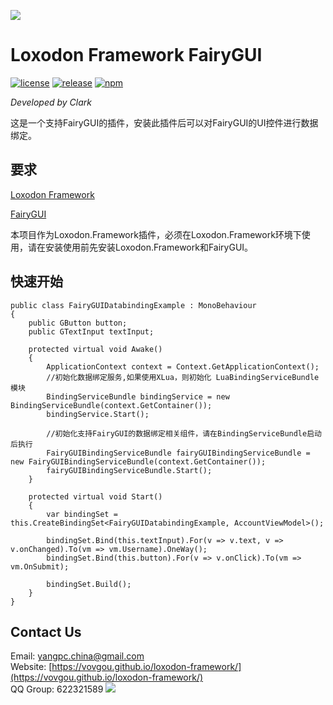 ![](docs/images/icon.png)

# Loxodon Framework FairyGUI

[![license](https://img.shields.io/github/license/vovgou/loxodon-framework?color=blue)](https://github.com/New-Game-Studio/loxodon-framework/blob/master/LICENSE) [![release](https://img.shields.io/github/v/tag/vovgou/loxodon-framework?label=release)](https://github.com/New-Game-Studio/loxodon-framework/releases)
[![npm](https://img.shields.io/npm/v/com.vovgou.loxodon-framework-fgui)](https://www.npmjs.com/package/com.vovgou.loxodon-framework-fgui)



*Developed by Clark*

这是一个支持FairyGUI的插件，安装此插件后可以对FairyGUI的UI控件进行数据绑定。

## 要求 ##

[Loxodon Framework](https://github.com/New-Game-Studio/loxodon-framework)

[FairyGUI](https://github.com/fairygui/FairyGUI-unity)

本项目作为Loxodon.Framework插件，必须在Loxodon.Framework环境下使用，请在安装使用前先安装Loxodon.Framework和FairyGUI。

## 快速开始 ##

    public class FairyGUIDatabindingExample : MonoBehaviour
    {
        public GButton button;
        public GTextInput textInput;

        protected virtual void Awake()
        {
            ApplicationContext context = Context.GetApplicationContext();
            //初始化数据绑定服务,如果使用XLua，则初始化 LuaBindingServiceBundle模块
            BindingServiceBundle bindingService = new BindingServiceBundle(context.GetContainer());
            bindingService.Start();

            //初始化支持FairyGUI的数据绑定相关组件，请在BindingServiceBundle启动后执行
            FairyGUIBindingServiceBundle fairyGUIBindingServiceBundle = new FairyGUIBindingServiceBundle(context.GetContainer());
            fairyGUIBindingServiceBundle.Start();
        }

        protected virtual void Start()
        {
            var bindingSet = this.CreateBindingSet<FairyGUIDatabindingExample, AccountViewModel>();

            bindingSet.Bind(this.textInput).For(v => v.text, v => v.onChanged).To(vm => vm.Username).OneWay();
            bindingSet.Bind(this.button).For(v => v.onClick).To(vm => vm.OnSubmit);

            bindingSet.Build();
        }
    }

## Contact Us
Email: [yangpc.china@gmail.com](mailto:yangpc.china@gmail.com)   
Website: [https://vovgou.github.io/loxodon-framework/](https://vovgou.github.io/loxodon-framework/)  
QQ Group: 622321589 [![](https://pub.idqqimg.com/wpa/images/group.png)](https:////shang.qq.com/wpa/qunwpa?idkey=71c1e43c24900ee84aeffc76fb67c0bacddc3f62a516fe80eae6b9521f872c59)
